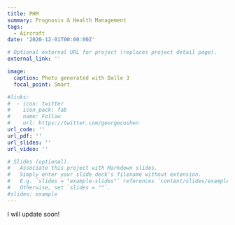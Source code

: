 ```yaml
---
title: PHM
summary: Prognosis & Health Management
tags:
  - Aircraft
date: '2020-12-01T00:00:00Z'

# Optional external URL for project (replaces project detail page).
external_link: ''

image:
  caption: Photo generated with Dalle 3
  focal_point: Smart

#links:
#  - icon: twitter
#    icon_pack: fab
#    name: Follow
#    url: https://twitter.com/georgecushen
url_code: ''
url_pdf: ''
url_slides: ''
url_video: ''

# Slides (optional).
#   Associate this project with Markdown slides.
#   Simply enter your slide deck's filename without extension.
#   E.g. `slides = "example-slides"` references `content/slides/example-slides.md`.
#   Otherwise, set `slides = ""`.
#slides: example
---
```


I will update soon!